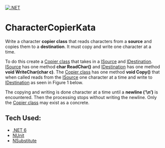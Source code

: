 [![.NET](https://github.com/McebisiMK/CharacterCopierKata/actions/workflows/dotnet.yml/badge.svg)](https://github.com/McebisiMK/CharacterCopierKata/actions/workflows/dotnet.yml)

# CharacterCopierKata

Write a character **copier class** that reads characters from a **source** and copies them to a
**destination**. It must copy and write one character at a time.

To do this create a [Copier class](https://github.com/McebisiMK/CharacterCopierKata/blob/main/CharacterCopierKata.Services/Implementation/Copier.cs) that takes in a [ISource](https://github.com/McebisiMK/CharacterCopierKata/blob/main/CharacterCopierKata.Services/Interfaces/ISource.cs) and [IDestination](https://github.com/McebisiMK/CharacterCopierKata/blob/main/CharacterCopierKata.Services/Interfaces/IDestination.cs). [ISource](https://github.com/McebisiMK/CharacterCopierKata/blob/main/CharacterCopierKata.Services/Interfaces/ISource.cs) has one method
**char ReadChar()** and [IDestination](https://github.com/McebisiMK/CharacterCopierKata/blob/main/CharacterCopierKata.Services/Interfaces/IDestination.cs) has one method **void WriteChar(char c)**. The [Copier class](https://github.com/McebisiMK/CharacterCopierKata/blob/main/CharacterCopierKata.Services/Implementation/Copier.cs) has one
method **void Copy()** that when called reads from the [ISource](https://github.com/McebisiMK/CharacterCopierKata/blob/main/CharacterCopierKata.Services/Interfaces/ISource.cs) one character at a time and write to
[IDestination](https://github.com/McebisiMK/CharacterCopierKata/blob/main/CharacterCopierKata.Services/Interfaces/IDestination.cs) as seen in Figure 1 below.

The copying and writing is done character at a time until a **newline (‘\n’)** is encountered. Then the
processing stops without writing the newline. Only the [Copier class](https://github.com/McebisiMK/CharacterCopierKata/blob/main/CharacterCopierKata.Services/Implementation/Copier.cs) may exist as a concrete.

## Tech Used:

- [.NET 6](https://docs.microsoft.com/en-us/dotnet/core/whats-new/dotnet-6)
- [NUnit](https://nunit.org/)
- [NSubstitute](https://nsubstitute.github.io/help/getting-started/)
